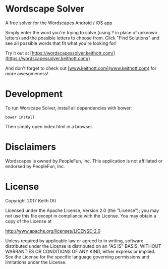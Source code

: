 # Wordscape Solver
A free solver for the Wordscapes Android / iOS app

Simply enter the word you're trying to solve (using ? in place of unknown letters) and the possible letters to choose from.  Click "Find Solutions" and see all possible words that fit what you're looking for!

Try it out at [https://wordscapessolver.keithott.com/](https://wordscapessolver.keithott.com/)

And don't forget to check out [www.keithott.com](www.keithott.com) for more awesomeness!

# Development
To run Worscape Solver, install all dependencies with bower:

```bower install```

Then simply open index.html in a browser.

# Disclaimers
Wordscapes is owned by PeopleFun, Inc.  This application is not affiliated or endorsed by PeopleFun, Inc.

# License
Copyright 2017 Keith Ott

Licensed under the Apache License, Version 2.0 (the "License"); you may not use this file except in compliance with the License. You may obtain a copy of the License at

http://www.apache.org/licenses/LICENSE-2.0

Unless required by applicable law or agreed to in writing, software distributed under the License is distributed on an "AS IS" BASIS, WITHOUT WARRANTIES OR CONDITIONS OF ANY KIND, either express or implied. See the License for the specific language governing permissions and limitations under the License.
